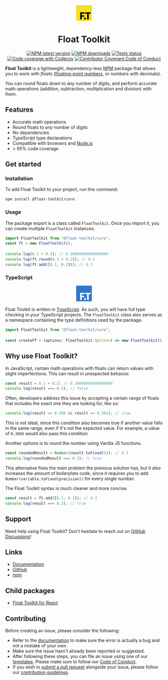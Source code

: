 <div align="center" style="margin-bottom: 0.5rem">
	<img src="https://raw.githubusercontent.com/float-toolkit/core/HEAD/media/ftlogo.svg" width="50" />
</div>

<div align="center">

# Float Toolkit

[![NPM latest version](https://img.shields.io/npm/v/@float-toolkit/core?label=version&logo=npm)](https://npmjs.com/package/@float-toolkit/core)
[![NPM downloads](https://img.shields.io/npm/dt/@float-toolkit/core?logo=npm)](https://npmjs.com/package/@float-toolkit/core)
[![Tests status](https://img.shields.io/github/workflow/status/float-toolkit/core/Test%20with%20Jest?label=tests&logo=jest)](https://github.com/float-toolkit/core/actions/workflows/testWithJest.yml)
[![Code coverage with Codecov](https://img.shields.io/codecov/c/github/float-toolkit/core/tests?logo=codecov&logoColor=white)](https://codecov.io/gh/float-toolkit/core)
[![Contributor Covenant Code of Conduct](https://img.shields.io/badge/Contributor%20Covenant-2.1-5e0d73)](https://github.com/float-toolkit/core/blob/master/.github/CODE_OF_CONDUCT.md)

</div>

**Float Toolkit** is a lightweight, dependency-less [NPM](https://npmjs.com) package that allows you to work with _floats_
([floating-point numbers](https://en.wikipedia.org/wiki/Floating-point_arithmetic), or numbers with decimals).

You can round floats down to any number of digits, and perform accurate math operations (addition, subtraction, multiplication and
division) with them.

## Features

-   Accurate math operations
-   Round floats to any number of digits
-   No dependencies
-   TypeScript type declarations
-   Compatible with browsers and [Node.js](https://nodejs.org)
-   \> 95% code coverage

## Get started

### Installation

To add Float Toolkit to your project, run this command:

```bash
npm install @float-toolkit/core
```

### Usage

The package export is a class called `FloatToolkit`. Once you import it, you can create multiple `FloatToolkit` instances.

```js
import FloatToolkit from "@float-toolkit/core";
const ft = new FloatToolkit();

console.log(0.1 + 0.2); // 0.30000000000000004
console.log(ft.round(0.1 + 0.2)); // 0.3
console.log(ft.add([0.1, 0.2])); // 0.3
```

### TypeScript

<div align="center" style="margin: 0.5rem 0">
	<img src="https://raw.githubusercontent.com/float-toolkit/core/HEAD/media/tsftlogo.svg" width="50" />
</div>

Float Toolkit is written in [TypeScript](https://typescriptlang.org). As such, you will have full type checking in your TypeScript
projects. The `FloatToolkit` class also serves as a namespace containing the type definitions used by the package.

```ts
import FloatToolkit from "@float-toolkit/core";

const createFT = (options: FloatToolkit.Options) => new FloatToolkit(5, options);
```

## Why use Float Toolkit?

In JavaScript, certain math operations with floats can return values with slight imperfections. This can result in unexpected
behavior.

```js
const result = 0.1 + 0.2; // 0.30000000000000004
console.log(result === 0.3); // false
```

Often, developers address this issue by accepting a certain range of floats that includes the exact one they are looking for, like
so:

```js
console.log(result >= 0.299 && result <= 0.301); // true
```

This is not ideal, since this condition also becomes true if another value falls in the same range, even if it's not the expected
value. For example, a value of `0.3005` would also pass this condition.

Another options is to round the number using Vanilla JS functions.

```js
const roundedResult = Number(result.toFixed(1)); // 0.3
console.log(roundedResult === 0.3); // true
```

This alternative fixes the main problem the previous solution has, but it also increases the amount of boilerplate code, since it
requires you to add `Number(variable.toFixed(precision))` for every single number.

The Float Toolkit syntax is much cleaner and more concise.

```js
const result = ft.add([0.1, 0.2]); // 0.3
console.log(result === 0.3); // true
```

## Support

Need help using Float Toolkit? Don't hesitate to reach out on
[GitHub Discussions](https://github.com/float-toolkit/core/discussions/categories/q-a)!

## Links

-   [Documentation](https://float-toolkit.web.app)
-   [GitHub](https://github.com/float-toolkit/core)
-   [npm](https://npmjs.com/package/@float-toolkit/core)

## Child packages

-   [Float Toolkit for React](https://npmjs.com/package/@float-toolkit/react)

## Contributing

Before creating an issue, please consider the following:

-   Refer to the [documentation](https://float-toolkit.web.app) to make sure the error is actually a bug and not a mistake of your
    own.
-   Make sure the issue hasn't already been reported or suggested.
-   After following these steps, you can file an issue using one of our
    [templates](https://github.com/float-toolkit/core/issues/new/choose). Please make sure to follow our
    [Code of Conduct](https://github.com/float-toolkit/core/blob/master/.github/CODE_OF_CONDUCT.md).
-   If you wish to [submit a pull request](https://github.com/float-toolkit/core/compare) alongside your issue, please follow our
    [contribution guidelines](https://github.com/float-toolkit/core/blob/master/.github/CONTRIBUTING.md).
